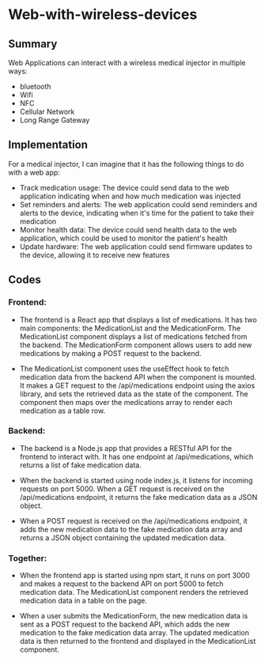 # Web-with-wireless-devices

## Summary

Web Applications can interact with a wireless medical injector in multiple ways: 
* bluetooth
* Wifi
* NFC
* Cellular Network
* Long Range Gateway

## Implementation

For a medical injector, I can imagine that it has the following things to do with a web app:

* Track medication usage: The device could send data to the web application indicating when and how much medication was injected
* Set reminders and alerts: The web application could send reminders and alerts to the device, indicating when it's time for the patient to take their medication
* Monitor health data: The device could send health data to the web application, which could be used to monitor the patient's health
* Update hardware: The web application could send firmware updates to the device, allowing it to receive new features

## Codes

### Frontend:

* The frontend is a React app that displays a list of medications. It has two main components: the MedicationList and the MedicationForm. The MedicationList component displays a list of medications fetched from the backend. The MedicationForm component allows users to add new medications by making a POST request to the backend.

* The MedicationList component uses the useEffect hook to fetch medication data from the backend API when the component is mounted. It makes a GET request to the /api/medications endpoint using the axios library, and sets the retrieved data as the state of the component. The component then maps over the medications array to render each medication as a table row.

### Backend:

* The backend is a Node.js app that provides a RESTful API for the frontend to interact with. It has one endpoint at /api/medications, which returns a list of fake medication data.

* When the backend is started using node index.js, it listens for incoming requests on port 5000. When a GET request is received on the /api/medications endpoint, it returns the fake medication data as a JSON object.

* When a POST request is received on the /api/medications endpoint, it adds the new medication data to the fake medication data array and returns a JSON object containing the updated medication data.

### Together:

* When the frontend app is started using npm start, it runs on port 3000 and makes a request to the backend API on port 5000 to fetch medication data. The MedicationList component renders the retrieved medication data in a table on the page.

* When a user submits the MedicationForm, the new medication data is sent as a POST request to the backend API, which adds the new medication to the fake medication data array. The updated medication data is then returned to the frontend and displayed in the MedicationList component.



